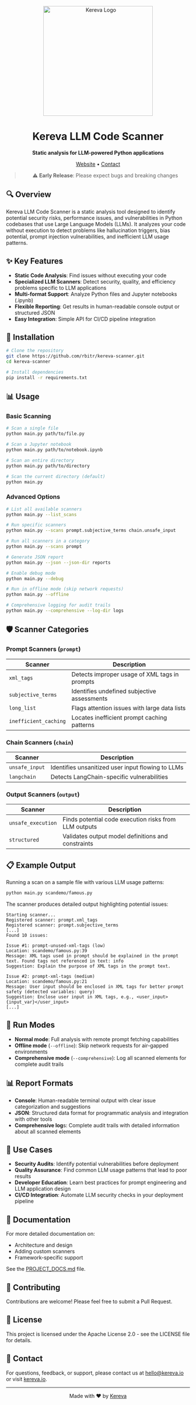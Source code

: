 <div align="center">
  <img src="https://raw.githubusercontent.com/rbitr/kereva-scanner/68b6a59b9a89930b1c8b6aae6f137637cf7de7bd/media/logo.svg" width="300px" alt="Kereva Logo">
  <h1>Kereva LLM Code Scanner</h1>
  <p><strong>Static analysis for LLM-powered Python applications</strong></p>
  <p>
    <a href="https://kereva.io">Website</a> •
    <a href="mailto:hello@kereva.io">Contact</a> 
  </p>
  
  > ⚠️ **Early Release**: Please expect bugs and breaking changes
</div>

## 🔍 Overview

Kereva LLM Code Scanner is a static analysis tool designed to identify potential security risks, performance issues, and vulnerabilities in Python codebases that use Large Language Models (LLMs). It analyzes your code without execution to detect problems like hallucination triggers, bias potential, prompt injection vulnerabilities, and inefficient LLM usage patterns.

## ✨ Key Features

- **Static Code Analysis**: Find issues without executing your code
- **Specialized LLM Scanners**: Detect security, quality, and efficiency problems specific to LLM applications
- **Multi-format Support**: Analyze Python files and Jupyter notebooks (.ipynb)
- **Flexible Reporting**: Get results in human-readable console output or structured JSON
- **Easy Integration**: Simple API for CI/CD pipeline integration

## 🚀 Installation

```bash
# Clone the repository
git clone https://github.com/rbitr/kereva-scanner.git
cd kereva-scanner

# Install dependencies
pip install -r requirements.txt
```

## 📊 Usage

### Basic Scanning

```bash
# Scan a single file
python main.py path/to/file.py

# Scan a Jupyter notebook
python main.py path/to/notebook.ipynb

# Scan an entire directory
python main.py path/to/directory

# Scan the current directory (default)
python main.py
```

### Advanced Options

```bash
# List all available scanners
python main.py --list_scans

# Run specific scanners
python main.py --scans prompt.subjective_terms chain.unsafe_input

# Run all scanners in a category
python main.py --scans prompt

# Generate JSON report
python main.py --json --json-dir reports

# Enable debug mode
python main.py --debug

# Run in offline mode (skip network requests)
python main.py --offline

# Comprehensive logging for audit trails
python main.py --comprehensive --log-dir logs
```

## 🛡️ Scanner Categories

### Prompt Scanners (`prompt`)

| Scanner | Description |
|---------|-------------|
| `xml_tags` | Detects improper usage of XML tags in prompts |
| `subjective_terms` | Identifies undefined subjective assessments |
| `long_list` | Flags attention issues with large data lists |
| `inefficient_caching` | Locates inefficient prompt caching patterns |

### Chain Scanners (`chain`)
| Scanner | Description |
|---------|-------------|
| `unsafe_input` | Identifies unsanitized user input flowing to LLMs |
| `langchain` | Detects LangChain-specific vulnerabilities |

### Output Scanners (`output`)
| Scanner | Description |
|---------|-------------|
| `unsafe_execution` | Finds potential code execution risks from LLM outputs |
| `structured` | Validates output model definitions and constraints |

## 📋 Example Output

Running a scan on a sample file with various LLM usage patterns:

```bash
python main.py scandemo/famous.py
```

The scanner produces detailed output highlighting potential issues:

```
Starting scanner...
Registered scanner: prompt.xml_tags
Registered scanner: prompt.subjective_terms
[...]
Found 10 issues:

Issue #1: prompt-unused-xml-tags (low)
Location: scandemo/famous.py:39
Message: XML tags used in prompt should be explained in the prompt text. Found tags not referenced in text: info
Suggestion: Explain the purpose of XML tags in the prompt text.

Issue #2: prompt-xml-tags (medium)
Location: scandemo/famous.py:21
Message: User input should be enclosed in XML tags for better prompt safety (detected variables: query)
Suggestion: Enclose user input in XML tags, e.g., <user_input>{input_var}</user_input>
[...]
```

## 🔧 Run Modes

- **Normal mode**: Full analysis with remote prompt fetching capabilities
- **Offline mode** (`--offline`): Skip network requests for air-gapped environments
- **Comprehensive mode** (`--comprehensive`): Log all scanned elements for complete audit trails

## 📊 Report Formats

- **Console**: Human-readable terminal output with clear issue categorization and suggestions
- **JSON**: Structured data format for programmatic analysis and integration with other tools
- **Comprehensive log**s: Complete audit trails with detailed information about all scanned elements

## 💼 Use Cases

- **Security Audits**: Identify potential vulnerabilities before deployment
- **Quality Assurance**: Find common LLM usage patterns that lead to poor results
- **Developer Education**: Learn best practices for prompt engineering and LLM application design
- **CI/CD Integration**: Automate LLM security checks in your deployment pipeline

## 📖 Documentation

For more detailed documentation on:
- Architecture and design
- Adding custom scanners
- Framework-specific support

See the [PROJECT_DOCS.md](PROJECT_DOCS.md) file.

## 🤝 Contributing

Contributions are welcome! Please feel free to submit a Pull Request.

## 📄 License

This project is licensed under the Apache License 2.0 - see the LICENSE file for details.

## 📧 Contact

For questions, feedback, or support, please contact us at [hello@kereva.io](mailto:hello@kereva.io) or visit [kereva.io](https://kereva.io).

---

<div align="center">
  <p>Made with ❤️ by <a href="https://kereva.io">Kereva</a></p>
</div>
